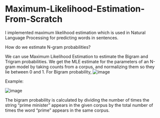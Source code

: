 # Maximum-Likelihood-Estimation-From-Scratch

I implemented maximum likelihood estimation which is used in Natural Language Processing for predicting words in sentences.

How do we estimate N-gram probabilities?

We can use Maximum Likelihood Estimation to estimate the Bigram and Trigram probabilities. We get the MLE estimate for the parameters of an N-gram model by taking counts from a corpus, and normalizing them so they lie between 0 and 1.
For Bigram probability,
![image](https://user-images.githubusercontent.com/96420245/229370885-3a9e5d38-b90f-40d9-b102-c903a8e978d1.png)

Example:

![image](https://user-images.githubusercontent.com/96420245/229370894-e29969c6-b6dd-44a5-aaf9-8c995599dd19.png)

The bigram probability is calculated by dividing the number of times the string “prime minister” appears in the given corpus by the total number of times the word “prime” appears in the same corpus.
